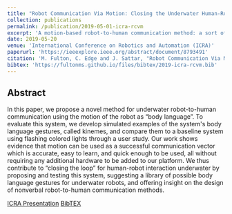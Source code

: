 ```yaml
---
title: "Robot Communication Via Motion: Closing the Underwater Human-Robot Interaction Loop"
collection: publications
permalink: /publication/2019-05-01-icra-rcvm
excerpt: 'A motion-based robot-to-human communication method: a sort of robot body language.'
date: 2019-05-20
venue: 'International Conference on Robotics and Automation (ICRA)'
paperurl: 'https://ieeexplore.ieee.org/abstract/document/8793491'
citation: 'M. Fulton, C. Edge and J. Sattar, "Robot Communication Via Motion: Closing the Underwater Human-Robot Interaction Loop," 2019 International Conference on Robotics and Automation (ICRA), 2019, pp. 4660-4666, doi: 10.1109/ICRA.2019.8793491.'
bibtex: 'https://fultonms.github.io/files/bibtex/2019-icra-rcvm.bib'
---
```

## Abstract 
In this paper, we propose a novel method for underwater robot-to-human communication using the motion of the robot as “body language”. To evaluate this system, we develop simulated examples of the system's body language gestures, called kinemes, and compare them to a baseline system using flashing colored lights through a user study. Our work shows evidence that motion can be used as a successful communication vector which is accurate, easy to learn, and quick enough to be used, all without requiring any additional hardware to be added to our platform. We thus contribute to “closing the loop” for human-robot interaction underwater by proposing and testing this system, suggesting a library of possible body language gestures for underwater robots, and offering insight on the design of nonverbal robot-to-human communication methods.

[ICRA Presentation](https://michaelscottfulton.com/talks/2019-05-19-icra-rcvm)
[BibTEX]()